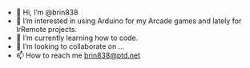 - 👋 Hi, I’m @brin838
- 👀 I’m interested in using Arduino for my Arcade games and lately for IrRemote projects.
- 🌱 I’m currently learning how to code.
- 💞️ I’m looking to collaborate on ...
- 📫 How to reach me brin838@ptd.net

<!---
brin838/brin838 is a ✨ special ✨ repository because its `README.md` (this file) appears on your GitHub profile.
You can click the Preview link to take a look at your changes.
--->
